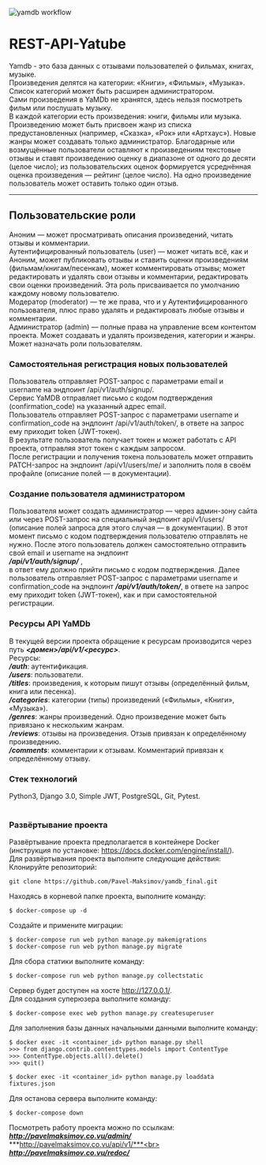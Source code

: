 ![yamdb workflow](https://github.com/Pavel-Maksimov/yamdb_final/actions/workflows/yamdb_workflow.yml/badge.svg)
# REST-API-Yatube
Yamdb - это  база данных с отзывами пользователей о фильмах, книгах, музыке.<br>
Произведения делятся на категории: «Книги», «Фильмы», «Музыка». Список категорий может быть расширен администратором.<br>
Сами произведения в YaMDb не хранятся, здесь нельзя посмотреть фильм или послушать музыку.<br>
В каждой категории есть произведения: книги, фильмы или музыка.<br>
Произведению может быть присвоен жанр из списка предустановленных (например, «Сказка», «Рок» или «Артхаус»). Новые жанры может создавать только администратор.
Благодарные или возмущённые пользователи оставляют к произведениям текстовые отзывы и ставят произведению оценку в диапазоне от одного до десяти (целое число); из пользовательских оценок формируется усреднённая оценка произведения — рейтинг (целое число). На одно произведение пользователь может оставить только один отзыв.
________
## Пользовательские роли <br>
Аноним — может просматривать описания произведений, читать отзывы и комментарии. <br>
Аутентифицированный пользователь (user) — может читать всё, как и Аноним, может публиковать отзывы и ставить оценки произведениям (фильмам/книгам/песенкам), может комментировать отзывы; может редактировать и удалять свои отзывы и комментарии, редактировать свои оценки произведений. Эта роль присваивается по умолчанию каждому новому пользователю.<br>
Модератор (moderator) — те же права, что и у Аутентифицированного пользователя, плюс право удалять и редактировать любые отзывы и комментарии.<br>
Администратор (admin) — полные права на управление всем контентом проекта. Может создавать и удалять произведения, категории и жанры. Может назначать роли пользователям.<br>
### Самостоятельная регистрация новых пользователей<br>
Пользователь отправляет POST-запрос с параметрами email и username на эндпоинт /api/v1/auth/signup/.<br>
Сервис YaMDB отправляет письмо с кодом подтверждения (confirmation_code) на указанный адрес email.<br>
Пользователь отправляет POST-запрос с параметрами username и confirmation_code на эндпоинт /api/v1/auth/token/, в ответе на запрос ему приходит token (JWT-токен).<br>
В результате пользователь получает токен и может работать с API проекта, отправляя этот токен с каждым запросом.<br>
После регистрации и получения токена пользователь может отправить PATCH-запрос на эндпоинт /api/v1/users/me/ и заполнить поля в своём профайле (описание полей — в документации).<br>
### Создание пользователя администратором<br>
Пользователя может создать администратор — через админ-зону сайта или через POST-запрос на специальный эндпоинт api/v1/users/ (описание полей запроса для этого случая — в документации). В этот момент письмо с кодом подтверждения пользователю отправлять не нужно.
После этого пользователь должен самостоятельно отправить свой email и username на эндпоинт<br> ***/api/v1/auth/signup/*** ,<br> в ответ ему должно прийти письмо с кодом подтверждения.
Далее пользователь отправляет POST-запрос с параметрами username и confirmation_code на эндпоинт ***/api/v1/auth/token/***, в ответе на запрос ему приходит token (JWT-токен), как и при самостоятельной регистрации.<br>
### Ресурсы API YaMDb<br>
В текущей версии проекта обращение к ресурсам производится через путь ***<домен>/api/v1/<ресурс>***. <br>
Ресурсы:<br>
***/auth***: аутентификация.<br>
***/users***: пользователи.<br>
***/titles***: произведения, к которым пишут отзывы (определённый фильм, книга или песенка).<br>
***/categories***: категории (типы) произведений («Фильмы», «Книги», «Музыка»).<br>
***/genres***: жанры произведений. Одно произведение может быть привязано к нескольким жанрам.<br>
***/reviews***: отзывы на произведения. Отзыв привязан к определённому произведению.<br>
***/comments***: комментарии к отзывам. Комментарий привязан к определённому отзыву.<br>
### Стек технологий<br> 
Python3, Django 3.0, Simple JWT, PostgreSQL, Git, Pytest.
<br><br>

### Развёртывание проекта <br>
Развёртывание проекта предполагается в контейнере Docker 
(инструкция по установке: https://docs.docker.com/engine/install/). <br>
Для развёртывания проекта выполните следующие действия:<br>
Клонируйте репозиторий:
```
git clone https://github.com/Pavel-Maksimov/yamdb_final.git
```
Находясь в корневой папке проекта, выполните команду:
```
$ docker-compose up -d
```

Создайте и примените миграции:
```
$ docker-compose run web python manage.py makemigrations
$ docker-compose run web python manage.py migrate
```
Для сбора статики выполните команду:
```
$ docker-compose run web python manage.py collectstatic
```
Сервер будет доступен на хосте http://127.0.0.1/. <br>
Для создания суперюзера выполните команду:
```
$ docker-compose exec web python manage.py createsuperuser
```
Для заполнения базы данных начальными данными выполните команду:
```
$ docker exec -it <container_id> python manage.py shell
>>> from django.contrib.contenttypes.models import ContentType
>>> ContentType.objects.all().delete()
>>> quit()

$ docker exec -it <container_id> python manage.py loaddata fixtures.json
```

Для останова сервера выполните команду:
```
$ docker-compose down
```
Посмотреть работу проекта можно по ссылкам:<br>
 ***http://pavelmaksimov.co.vu/admin/*** <br>
***http://pavelmaksimov.co.vu/api/v1/***<br>
***http://pavelmaksimov.co.vu/redoc/***